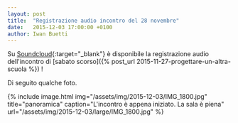 ```yaml
---
layout: post
title:  "Registrazione audio incontro del 28 novembre"
date:   2015-12-03 17:00:00 +0100
author: Iwan Buetti
---
```


Su [Soundcloud](https://soundcloud.com/hrundi-bakshi/progettare-unaltra-scuola-il-metodo-montessori-per-tutti){:target="_blank"} è disponibile la registrazione audio dell'incontro di [sabato scorso]({% post_url 2015-11-27-progettare-un-altra-scuola %}) !

Di seguito qualche foto.

{% include image.html img="/assets/img/2015-12-03/IMG_1800.jpg" title="panoramica" caption="L'incontro è appena iniziato. La sala è piena" url="/assets/img/2015-12-03/large/IMG_1800.jpg" %}

